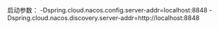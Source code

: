 启动参数： -Dspring.cloud.nacos.config.server-addr=localhost:8848
         -Dspring.cloud.nacos.discovery.server-addr=http://localhost:8848
